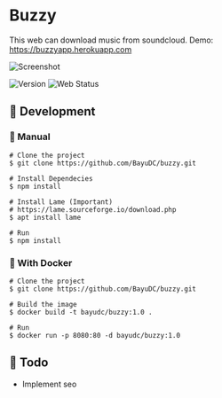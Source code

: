 # Buzzy

This web can download music from soundcloud.
Demo: https://buzzyapp.herokuapp.com

![Screenshot](https://media.discordapp.net/attachments/946013429200723989/959761737748455514/unknown.png?width=1193&height=671)

![Version](https://img.shields.io/github/package-json/v/BayuDC/buzzy?style=for-the-badge)
![Web Status](https://img.shields.io/website.svg?url=https://buzzyapp.herokuapp.com/&style=for-the-badge)

## 🔧 Development

### 💪 Manual

```
# Clone the project
$ git clone https://github.com/BayuDC/buzzy.git

# Install Dependecies
$ npm install

# Install Lame (Important)
# https://lame.sourceforge.io/download.php
$ apt install lame

# Run
$ npm install
```

### 🐋 With Docker

```
# Clone the project
$ git clone https://github.com/BayuDC/buzzy.git

# Build the image
$ docker build -t bayudc/buzzy:1.0 .

# Run
$ docker run -p 8080:80 -d bayudc/buzzy:1.0
```

## 📝 Todo
- Implement seo
